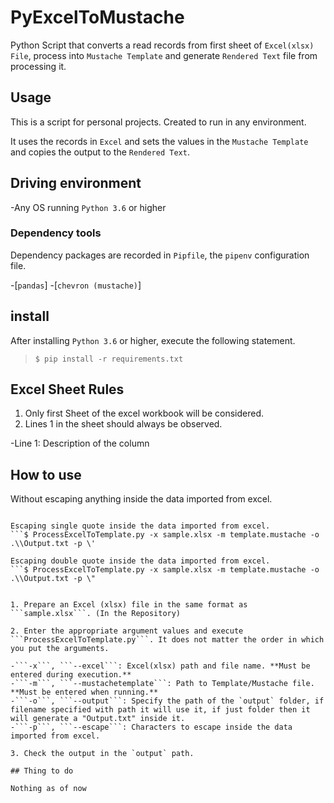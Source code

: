 # PyExcelToMustache

Python Script that converts a read records from first sheet of `Excel(xlsx) File`, process into `Mustache Template` and generate `Rendered Text` file from processing it.

## Usage

This is a script for personal projects. Created to run in any environment.

It uses the records in  ```Excel``` and sets the values in the ```Mustache Template``` and copies the output to the ```Rendered Text```.

## Driving environment

-Any OS running `Python 3.6` or higher

### Dependency tools

Dependency packages are recorded in `Pipfile`, the `pipenv` configuration file.

-[`pandas`]
-[`chevron (mustache)`]

## install

After installing `Python 3.6` or higher, execute the following statement.

> ```$ pip install -r requirements.txt```

## Excel Sheet Rules

1. Only first Sheet of the excel workbook will be considered.
2. Lines 1 in the sheet should always be observed.

-Line 1: Description of the column

## How to use

Without escaping anything inside the data imported from excel.
```$ ProcessExcelToTemplate.py -x sample.xlsx -m template.mustache -o .\\Output.txt

Escaping single quote inside the data imported from excel.
```$ ProcessExcelToTemplate.py -x sample.xlsx -m template.mustache -o .\\Output.txt -p \'

Escaping double quote inside the data imported from excel.
```$ ProcessExcelToTemplate.py -x sample.xlsx -m template.mustache -o .\\Output.txt -p \"


1. Prepare an Excel (xlsx) file in the same format as ```sample.xlsx```. (In the Repository)

2. Enter the appropriate argument values ​​and execute ```ProcessExcelToTemplate.py```. It does not matter the order in which you put the arguments.

-```-x```, ```--excel```: Excel(xlsx) path and file name. **Must be entered during execution.**
-```-m```, ```--mustachetemplate```: Path to Template/Mustache file. **Must be entered when running.**
-```-o```, ```--output```: Specify the path of the `output` folder, if filename specified with path it will use it, if just folder then it will generate a "Output.txt" inside it.
-```-p```, ```--escape```: Characters to escape inside the data imported from excel.

3. Check the output in the `output` path.

## Thing to do

Nothing as of now
                        
